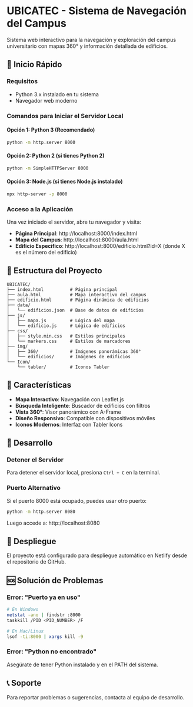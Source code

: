 # UBICATEC - Sistema de Navegación del Campus

Sistema web interactivo para la navegación y exploración del campus universitario con mapas 360° y información detallada de edificios.

## 🚀 Inicio Rápido

### Requisitos
- Python 3.x instalado en tu sistema
- Navegador web moderno

### Comandos para Iniciar el Servidor Local

#### Opción 1: Python 3 (Recomendado)
```bash
python -m http.server 8000
```

#### Opción 2: Python 2 (si tienes Python 2)
```bash
python -m SimpleHTTPServer 8000
```

#### Opción 3: Node.js (si tienes Node.js instalado)
```bash
npx http-server -p 8000
```

### Acceso a la Aplicación

Una vez iniciado el servidor, abre tu navegador y visita:

- **Página Principal**: http://localhost:8000/index.html
- **Mapa del Campus**: http://localhost:8000/aula.html
- **Edificio Específico**: http://localhost:8000/edificio.html?id=X (donde X es el número del edificio)

## 📁 Estructura del Proyecto

```
UBICATEC/
├── index.html          # Página principal
├── aula.html           # Mapa interactivo del campus
├── edificio.html       # Página dinámica de edificios
├── data/
│   └── edificios.json  # Base de datos de edificios
├── js/
│   ├── mapa.js         # Lógica del mapa
│   └── edificio.js     # Lógica de edificios
├── css/
│   ├── style.min.css   # Estilos principales
│   └── markers.css     # Estilos de marcadores
├── img/
│   ├── 360/            # Imágenes panorámicas 360°
│   └── edificios/      # Imágenes de edificios
└── Icon/
    └── tabler/         # Iconos Tabler
```

## 🎯 Características

- **Mapa Interactivo**: Navegación con Leaflet.js
- **Búsqueda Inteligente**: Buscador de edificios con filtros
- **Vista 360°**: Visor panorámico con A-Frame
- **Diseño Responsivo**: Compatible con dispositivos móviles
- **Iconos Modernos**: Interfaz con Tabler Icons

## 🔧 Desarrollo

### Detener el Servidor
Para detener el servidor local, presiona `Ctrl + C` en la terminal.

### Puerto Alternativo
Si el puerto 8000 está ocupado, puedes usar otro puerto:

```bash
python -m http.server 8080
```

Luego accede a: http://localhost:8080

## 📱 Despliegue

El proyecto está configurado para despliegue automático en Netlify desde el repositorio de GitHub.

## 🆘 Solución de Problemas

### Error: "Puerto ya en uso"
```bash
# En Windows
netstat -ano | findstr :8000
taskkill /PID <PID_NUMBER> /F

# En Mac/Linux
lsof -ti:8000 | xargs kill -9
```

### Error: "Python no encontrado"
Asegúrate de tener Python instalado y en el PATH del sistema.

## 📞 Soporte

Para reportar problemas o sugerencias, contacta al equipo de desarrollo.

